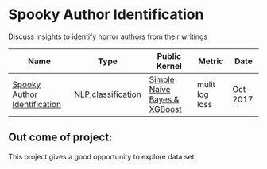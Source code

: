 # Spooky Author Identification
Discuss insights to identify horror authors from their writings

| Name | Type  | Public Kernel | Metric | Date |
| ------ | ------ | ------ | ------ | ------ | 
|[ Spooky Author Identification](https://www.kaggle.com/c/spooky-author-identification)| NLP,classification | [Simple Naive Bayes & XGBoost](https://www.kaggle.com/sudhirnl7/simple-naive-bayes-xgboost) | mulit log loss | Oct-2017 |

## Out come of project:
This project gives a good opportunity to explore data set.